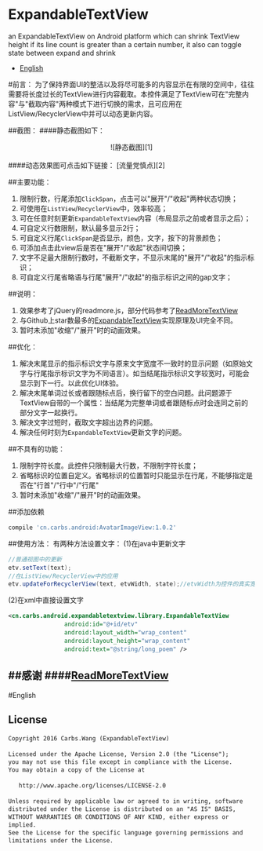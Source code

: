 # ExpandableTextView
an ExpandableTextView on Android platform which can shrink TextView height if its line count is greater than a certain number, it also can toggle state between expand and shrink 

* [English](#english)

#前言：
为了保持界面UI的整洁以及将尽可能多的内容显示在有限的空间中，往往需要将长度过长的TextView进行内容截取。本控件满足了TextView可在"完整内容"与"截取内容"两种模式下进行切换的需求，且可应用在ListView/RecyclerView中并可以动态更新内容。

##截图：
####静态截图如下：
<center>
![静态截图][1]
</center>
<br>
####动态效果图可点击如下链接：
[流量党慎点][2]


##主要功能：
1. 限制行数，行尾添加`ClickSpan`，点击可以"展开"/"收起"两种状态切换；
2. 可使用在`ListView`/`RecyclerView`中，效率较高；
3. 可在任意时刻更新`ExpandableTextView`内容（布局显示之前或者显示之后）；
4. 可自定义行数限制，默认最多显示2行；
5. 可自定义行尾`ClickSpan`是否显示，颜色，文字，按下的背景颜色；
6. 可添加点击此view后是否在"展开"/"收起"状态间切换；
7. 文字不足最大限制行数时，不截断文字，不显示末尾的"展开"/"收起"的指示标识；
8. 可自定义行尾省略语与行尾"展开"/"收起"的指示标识之间的gap文字；

##说明：
1. 效果参考了jQuery的readmore.js，部分代码参考了[ReadMoreTextView][3]
2. 与Github上star数最多的[ExpandableTextView][4]实现原理及UI完全不同。
3. 暂时未添加"收缩"/"展开"时的动画效果。

##优化：
1. 解决末尾显示的指示标识文字与原来文字宽度不一致时的显示问题（如原始文字与行尾指示标识文字为不同语言）。如当结尾指示标识文字较宽时，可能会显示到下一行。以此优化UI体验。
2. 解决末尾单词过长或者跟随标点后，换行留下的空白问题。此问题源于TextView自带的一个属性：当结尾为完整单词或者跟随标点时会连同之前的部分文字一起换行。
3. 解决文字过短时，截取文字超出边界的问题。
4. 解决任何时刻为`ExpandableTextView`更新文字的问题。

##不具有的功能：
1. 限制字符长度。此控件只限制最大行数，不限制字符长度；
2. 省略标识的位置自定义。省略标识的位置暂时只能显示在行尾，不能够指定是否在"行首"/"行中"/"行尾"
3. 暂时未添加"收缩"/"展开"时的动画效果。

##添加依赖
```groovy
compile 'cn.carbs.android:AvatarImageView:1.0.2'
```

##使用方法：
有两种方法设置文字：
(1)在java中更新文字
```java
//普通视图中的更新
etv.setText(text);
//在ListView/RecyclerView中的应用
etv.updateForRecyclerView(text, etvWidth, state);//etvWidth为控件的真实宽度，state是控件所处的状态，“收缩”/“伸展”状态
```
(2)在xml中直接设置文字
```xml
<cn.carbs.android.expandabletextview.library.ExpandableTextView
                android:id="@+id/etv"
                android:layout_width="wrap_content"
                android:layout_height="wrap_content"
                android:text="@string/long_poem" />
```

##感谢
####[ReadMoreTextView][3]
---------------------
#English


## License

    Copyright 2016 Carbs.Wang (ExpandableTextView)

    Licensed under the Apache License, Version 2.0 (the "License");
    you may not use this file except in compliance with the License.
    You may obtain a copy of the License at

       http://www.apache.org/licenses/LICENSE-2.0

    Unless required by applicable law or agreed to in writing, software
    distributed under the License is distributed on an "AS IS" BASIS,
    WITHOUT WARRANTIES OR CONDITIONS OF ANY KIND, either express or implied.
    See the License for the specific language governing permissions and
    limitations under the License.



[1]: https://github.com/Carbs0126/Screenshot/blob/master/expandabletextview.jpg
[2]: https://github.com/Carbs0126/Screenshot/blob/master/expandabletextview.gif
[3]: https://github.com/borjabravo10/ReadMoreTextView
[4]: https://github.com/Manabu-GT/ExpandableTextView
